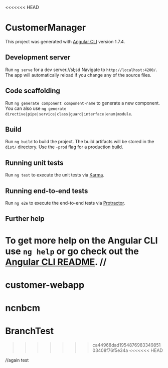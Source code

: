 <<<<<<< HEAD

# CustomerManager

This project was generated with [Angular CLI](https://github.com/angular/angular-cli) version 1.7.4.

## Development server

Run `ng serve` for a dev server.//sl;sd Navigate to `http://localhost:4200/`. The app will automatically reload if you change any of the source files.

## Code scaffolding

Run `ng generate component component-name` to generate a new component. You can also use `ng generate directive|pipe|service|class|guard|interface|enum|module`.

## Build

Run `ng build` to build the project. The build artifacts will be stored in the `dist/` directory. Use the `-prod` flag for a production build.

## Running unit tests

Run `ng test` to execute the unit tests via [Karma](https://karma-runner.github.io).

## Running end-to-end tests

Run `ng e2e` to execute the end-to-end tests via [Protractor](http://www.protractortest.org/).

## Further help

To get more help on the Angular CLI use `ng help` or go check out the [Angular CLI README](https://github.com/angular/angular-cli/blob/master/README.md).
//
========
# customer-webapp

ncnbcm
=======
# BranchTest
>>>>>>> ca44968dad195487698334985103408f76f5e34a
<<<<<<< HEAD

//again test
